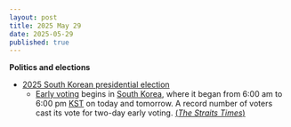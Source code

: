 ```yaml
---
layout: post
title: 2025 May 29
date: 2025-05-29
published: true
---
```



**Politics and elections**

* [2025 South Korean presidential election](https://en.wikipedia.org/wiki/2025_South_Korean_presidential_election "2025 South Korean presidential election")
  + [Early voting](https://en.wikipedia.org/wiki/Early_voting "Early voting") begins in [South Korea](https://en.wikipedia.org/wiki/South_Korea "South Korea"), where it began from 6:00 am to 6:00 pm [KST](https://en.wikipedia.org/wiki/Time_in_South_Korea "Time in South Korea") on today and tomorrow. A record number of voters cast its vote for two-day early voting. [(*The Straits Times*)](https://www.straitstimes.com/asia/east-asia/south-koreans-begin-early-voting-in-presidential-poll)
